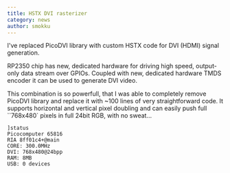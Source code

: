 ```yaml
---
title: HSTX DVI rasterizer
category: news
author: smokku
---
```


I've replaced PicoDVI library with custom HSTX code for DVI (HDMI) signal generation.

RP2350 chip has new, dedicated hardware for driving high speed, output-only data stream over GPIOs.
Coupled with new, dedicated hardware TMDS encoder it can be used to generate DVI video.

This combination is so powerfull, that I was able to completely remove PicoDVI library
and replace it with ~100 lines of very straightforward code.
It supports horizontal and vertical pixel doubling
and can easily push full ``768x480` pixels in full 24bit RGB, with no sweat…

```console
]status
Picocomputer 65816
RIA 8ff01c4+@main
CORE: 300.0MHz
DVI: 768x480@24bpp
RAM: 8MB
USB: 0 devices
```
